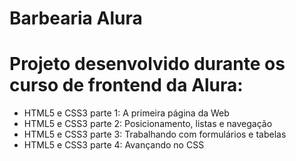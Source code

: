 # Barbearia Alura
<h1>Projeto desenvolvido durante os curso de frontend da Alura:</h1>
<ul>
  <li>HTML5 e CSS3 parte 1: A primeira página da Web</li>
  <li>HTML5 e CSS3 parte 2: Posicionamento, listas e navegação</li>
  <li>HTML5 e CSS3 parte 3: Trabalhando com formulários e tabelas</li>
  <li>HTML5 e CSS3 parte 4: Avançando no CSS</li>
</ul>  



